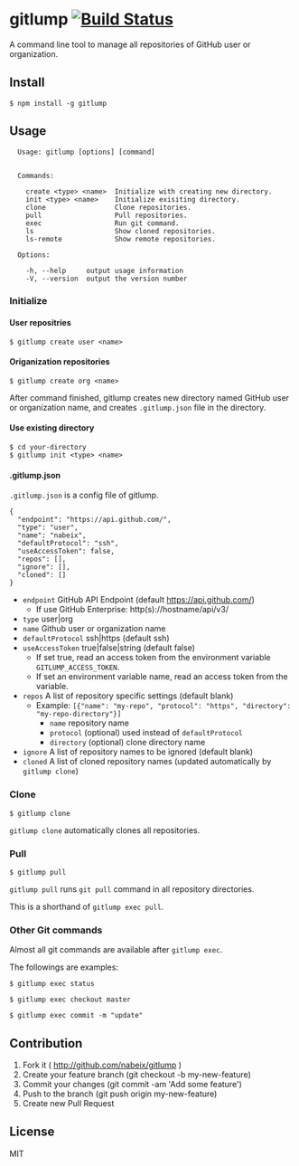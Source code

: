 # gitlump [![Build Status](https://travis-ci.org/nabeix/gitlump.svg?branch=master)](https://travis-ci.org/nabeix/gitlump)

A command line tool to manage all repositories of GitHub user or organization.

## Install

```
$ npm install -g gitlump
```

## Usage

```
  Usage: gitlump [options] [command]


  Commands:

    create <type> <name>  Initialize with creating new directory.
    init <type> <name>    Initialize exisiting directory.
    clone                 Clone repositories.
    pull                  Pull repositories.
    exec                  Run git command.
    ls                    Show cloned repositories.
    ls-remote             Show remote repositories.

  Options:

    -h, --help     output usage information
    -V, --version  output the version number
```

### Initialize

#### User repositries

```
$ gitlump create user <name>
```

#### Origanization repositories

```
$ gitlump create org <name>
```

After command finished, gitlump creates new directory named GitHub user or organization name, and creates `.gitlump.json` file in the directory.

#### Use existing directory

```
$ cd your-directory
$ gitlump init <type> <name>
```

#### .gitlump.json

`.gitlump.json` is a config file of gitlump.

```
{
  "endpoint": "https://api.github.com/",
  "type": "user",
  "name": "nabeix",
  "defaultProtocol": "ssh",
  "useAccessToken": false,
  "repos": [],
  "ignore": [],
  "cloned": []
}
```

* `endpoint` GitHub API Endpoint (default https://api.github.com/)
    * If use GitHub Enterprise: http(s)://hostname/api/v3/
* `type` user|org
* `name` Github user or organization name
* `defaultProtocol` ssh|https (default ssh)
* `useAccessToken` true|false|string (default false)
    * If set true, read an access token from the environment variable `GITLUMP_ACCESS_TOKEN`.
    * If set an environment variable name, read an access token from the variable.
* `repos` A list of repository specific settings (default blank)
    * Example: `[{"name": "my-repo", "protocol": "https", "directory": "my-repo-directory"}]`
        * `name` repository name
        * `protocol` (optional) used instead of `defaultProtocol`
        * `directory` (optional) clone directory name
* `ignore` A list of repository names to be ignored (default blank)
* `cloned` A list of cloned repository names (updated automatically by `gitlump clone`)

### Clone

```
$ gitlump clone
```

`gitlump clone` automatically clones all repositories.

### Pull

```
$ gitlump pull
```

`gitlump pull` runs `git pull` command in all repository directories.

This is a shorthand of `gitlump exec pull`.


### Other Git commands

Almost all git commands are available after `gitlump exec`.

The followings are examples:

```
$ gitlump exec status
```

```
$ gitlump exec checkout master
```

```
$ gitlump exec commit -m "update"
```

## Contribution

1. Fork it ( http://github.com/nabeix/gitlump )
2. Create your feature branch (git checkout -b my-new-feature)
3. Commit your changes (git commit -am 'Add some feature')
4. Push to the branch (git push origin my-new-feature)
5. Create new Pull Request

## License

MIT
